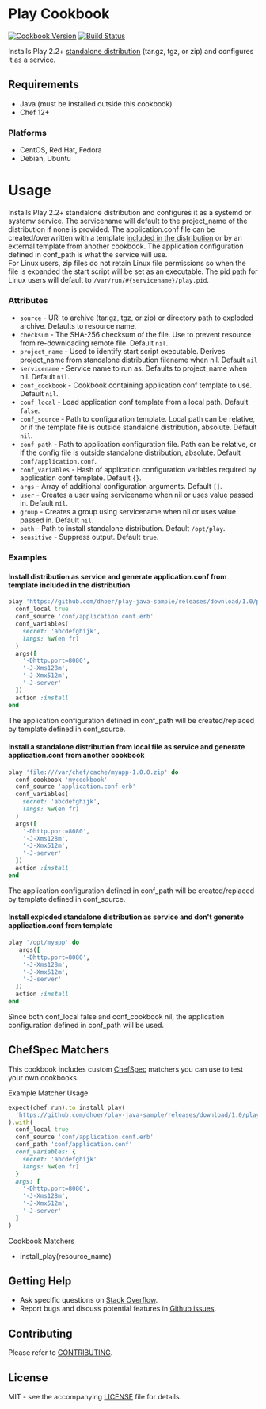 # Play Cookbook

[![Cookbook Version](http://img.shields.io/cookbook/v/play.svg?style=flat-square)][cookbook]
[![Build Status](http://img.shields.io/travis/dhoer/chef-play.svg?style=flat-square)][travis]

[cookbook]: https://supermarket.chef.io/cookbooks/play
[travis]: https://travis-ci.org/dhoer/chef-play

Installs Play 2.2+ 
[standalone distribution](https://www.playframework.com/documentation/2.5.x/Deploying#Using-the-dist-task) 
(tar.gz, tgz, or zip) and configures it as a service.

## Requirements

- Java (must be installed outside this cookbook)
- Chef 12+

### Platforms

- CentOS, Red Hat, Fedora
- Debian, Ubuntu

# Usage

Installs Play 2.2+ standalone distribution and configures it as a systemd or systemv service. The servicename will 
default to the project_name of the distribution if none is provided. The application.conf file can be 
created/overwritten with a template 
[included in the distribution](https://github.com/dhoer/chef-play/wiki/Creating-a-local-template) or by an external 
template from another cookbook.  The application configuration defined in conf_path is what the service will use.  
For Linux users, zip files do not retain Linux file permissions so when the file is expanded the start 
script will be set as an executable. The pid path for Linux users will default to `/var/run/#{servicename}/play.pid`.

### Attributes

* `source` - URI to archive (tar.gz, tgz, or zip) or directory path to exploded archive. Defaults to resource name.
* `checksum` - The SHA-256 checksum of the file. Use to prevent resource from re-downloading remote file. Default `nil`. 
* `project_name` - Used to identify start script executable.  Derives project_name from standalone distribution 
filename when nil. Default `nil`
* `servicename` - Service name to run as.  Defaults to project_name when nil. Default `nil`.
* `conf_cookbook` -  Cookbook containing application conf template to use. Default `nil`.
* `conf_local` -  Load application conf template from a local path. Default `false`.
* `conf_source` -  Path to configuration template.  Local path can be relative, or if the template file is outside 
standalone distribution, absolute. Default `nil`. 
* `conf_path` - Path to application configuration file. Path can be relative, or if the config file is outside 
standalone distribution, absolute. Default `conf/application.conf`. 
* `conf_variables` - Hash of application configuration variables required by application conf template. Default `{}`.
* `args` - Array of additional configuration arguments.  Default `[]`. 
* `user` - Creates a user using servicename when nil or uses value passed in. Default `nil`.
* `group` - Creates a group using servicename when nil or uses value passed in. Default `nil`.
* `path` - Path to install standalone distribution. Default `/opt/play`. 
* `sensitive` - Suppress output. Default `true`.

### Examples

#### Install distribution as service and generate application.conf from template included in the distribution

```ruby
play 'https://github.com/dhoer/play-java-sample/releases/download/1.0/play-java-sample-1.0.zip' do
  conf_local true 
  conf_source 'conf/application.conf.erb'
  conf_variables(
    secret: 'abcdefghijk',
    langs: %w(en fr)
  )
  args([
    '-Dhttp.port=8080',
    '-J-Xms128m',
    '-J-Xmx512m',
    '-J-server'
  ])
  action :install
end
```

The application configuration defined in conf_path will be created/replaced by template defined in conf_source.

#### Install a standalone distribution from local file as service and generate application.conf from another cookbook

```ruby
play 'file:///var/chef/cache/myapp-1.0.0.zip' do
  conf_cookbook 'mycookbook'
  conf_source 'application.conf.erb'
  conf_variables(
    secret: 'abcdefghijk',
    langs: %w(en fr)
  )
  args([
    '-Dhttp.port=8080',
    '-J-Xms128m',
    '-J-Xmx512m',
    '-J-server'
  ])
  action :install
end
```

The application configuration defined in conf_path will be created/replaced by template defined in conf_source.

#### Install exploded standalone distribution as service and don't generate application.conf from template

```ruby
play '/opt/myapp' do
   args([
    '-Dhttp.port=8080',
    '-J-Xms128m',
    '-J-Xmx512m',
    '-J-server'
  ])
  action :install
end
```

Since both conf_local false and conf_cookbook nil, the application configuration defined in conf_path will be used.

## ChefSpec Matchers

This cookbook includes custom [ChefSpec](https://github.com/sethvargo/chefspec) matchers you can use to test your 
own cookbooks.

Example Matcher Usage

```ruby
expect(chef_run).to install_play(
  'https://github.com/dhoer/play-java-sample/releases/download/1.0/play-java-sample-1.0.zip'
).with(
  conf_local true
  conf_source 'conf/application.conf.erb'
  conf_path 'conf/application.conf'
  conf_variables: {
    secret: 'abcdefghijk'
    langs: %w(en fr)
  }
  args: [
    '-Dhttp.port=8080',
    '-J-Xms128m',
    '-J-Xmx512m',
    '-J-server' 
  ]
)
```
 
Cookbook Matchers

- install_play(resource_name)

## Getting Help

- Ask specific questions on [Stack Overflow](http://stackoverflow.com/questions/tagged/playframework+chef).
- Report bugs and discuss potential features in [Github issues](https://github.com/dhoer/chef-play/issues).

## Contributing

Please refer to [CONTRIBUTING](https://github.com/dhoer/chef-play/blob/master/CONTRIBUTING.md).

## License

MIT - see the accompanying [LICENSE](https://github.com/dhoer/chef-play/blob/master/LICENSE.md) file for 
details.
